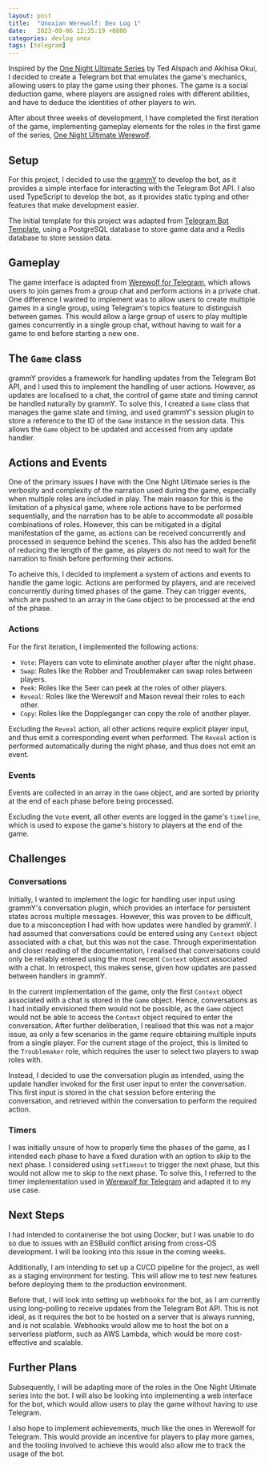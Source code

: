 ```yaml
---
layout: post
title:  "Unoxian Werewolf: Dev Log 1"
date:   2023-09-06 12:35:19 +0800
categories: devlog unox
tags: [telegram]
---
```

Inspired by the [One Night Ultimate Series](https://beziergames.com/collections/one-night-ultimate-werewolf) by Ted Alspach and Akihisa Okui, I decided to create a Telegram bot that emulates the game's mechanics, allowing users to play the game using their phones. The game is a social deduction game, where players are assigned roles with different abilities, and have to deduce the identities of other players to win. 

After about three weeks of development, I have completed the first iteration of the game, implementing gameplay elements for the roles in the first game of the series, [One Night Ultimate Werewolf](https://beziergames.com/products/one-night-ultimate-werewolf).


## Setup
For this project, I decided to use the [grammY](https://grammy.dev/) to develop the bot, as it provides a simple interface for interacting with the Telegram Bot API. I also used TypeScript to develop the bot, as it provides static typing and other features that make development easier.

The initial template for this project was adapted from [Telegram Bot Template](https://github.com/bot-base/telegram-bot-template), using a PostgreSQL database to store game data and a Redis database to store session data.

## Gameplay
The game interface is adapted from [Werewolf for Telegram](https://github.com/GreyWolfDev/Werewolf), which allows users to join games from a group chat and perform actions in a private chat. One difference I wanted to implement was to allow users to create multiple games in a single group, using Telegram's topics feature to distinguish between games. This would allow a large group of users to play multiple games concurrently in a single group chat, without having to wait for a game to end before starting a new one.

## The `Game` class
grammY provides a framework for handling updates from the Telegram Bot API, and I used this to implement the handling of user actions. However, as updates are localised to a chat, the control of game state and timing cannot be handled naturally by grammY. To solve this, I created a `Game` class that manages the game state and timing, and used grammY's session plugin to store a reference to the ID of the `Game` instance in the session data. This allows the `Game` object to be updated and accessed from any update handler.

## Actions and Events
One of the primary issues I have with the One Night Ultimate series is the verbosity and complexity of the narration used during the game, especially when multiple roles are included in play. The main reason for this is the limitation of a physical game, where role actions have to be performed sequentially, and the narration has to be able to accommodate all possible combinations of roles. However, this can be mitigated in a digital manifestation of the game, as actions can be received concurrently and processed in sequence behind the scenes. This also has the added benefit of reducing the length of the game, as players do not need to wait for the narration to finish before performing their actions.

To acheive this, I decided to implement a system of actions and events to handle the game logic. Actions are performed by players, and are received concurrently during timed phases of the game.
They can trigger events, which are pushed to an array in the `Game` object to be processed at the end of the phase.

### Actions
For the first iteration, I implemented the following actions:
- `Vote`: Players can vote to eliminate another player after the night phase.
- `Swap`: Roles like the Robber and Troublemaker can swap roles between players.
- `Peek`: Roles like the Seer can peek at the roles of other players.
- `Reveal`: Roles like the Werewolf and Mason reveal their roles to each other.
- `Copy`: Roles like the Doppleganger can copy the role of another player.

Excluding the `Reveal` action, all other actions require explicit player input, and thus emit a corresponding event when performed. The `Reveal` action is performed automatically during the night phase, and thus does not emit an event.

### Events
Events are collected in an array in the `Game` object, and are sorted by priority at the end of each phase before being processed.

Excluding the `Vote` event, all other events are logged in the game's `timeline`, which is used to expose the game's history to players at the end of the game.

## Challenges
### Conversations
Initially, I wanted to implement the logic for handling user input using grammY's conversation plugin, which provides an interface for persistent states across multiple messages. However, this was proven to be difficult, due to a misconception I had with how updates were handled by grammY. I had assumed that conversations could be entered using any `Context` object associated with a chat, but this was not the case. Through experimentation and closer reading of the documentation, I realised that conversations could only be reliably entered using the most recent `Context` object associated with a chat. In retrospect, this makes sense, given how updates are passed between handlers in grammY.

In the current implementation of the game, only the first `Context` object associated with a chat is stored in the `Game` object. Hence, conversations as I had initially envisioned them would not be possible, as the `Game` object would not be able to access the `Context` object required to enter the conversation. After further deliberation, I realised that this was not a major issue, as only a few scenarios in the game require obtaining multiple inputs from a single player. For the current stage of the project, this is limited to the `Troublemaker` role, which requires the user to select two players to swap roles with. 

Instead, I decided to use the conversation plugin as intended, using the update handler invoked for the first user input to enter the conversation. This first input is stored in the chat session before entering the conversation, and retrieved within the conversation to perform the required action.

### Timers
I was initially unsure of how to properly time the phases of the game, as I intended each phase to have a fixed duration with an option to skip to the next phase. I considered using `setTimeout` to trigger the next phase, but this would not allow me to skip to the next phase. To solve this, I referred to the timer implementation used in [Werewolf for Telegram](https://github.com/GreyWolfDev/Werewolf) and adapted it to my use case.


## Next Steps
I had intended to containerise the bot using Docker, but I was unable to do so due to issues with an ESBuild conflict arising from cross-OS development. I will be looking into this issue in the coming weeks.

Additionally, I am intending to set up a CI/CD pipeline for the project, as well as a staging environment for testing. This will allow me to test new features before deploying them to the production environment.

Before that, I will look into setting up webhooks for the bot, as I am currently using long-polling to receive updates from the Telegram Bot API. This is not ideal, as it requires the bot to be hosted on a server that is always running, and is not scalable. Webhooks would allow me to host the bot on a serverless platform, such as AWS Lambda, which would be more cost-effective and scalable.

## Further Plans
Subsequently, I will be adapting more of the roles in the One Night Ultimate series into the bot. I will also be looking into implementing a web interface for the bot, which would allow users to play the game without having to use Telegram. 

I also hope to implement achievements, much like the ones in Werewolf for Telegram. This would provide an incentive for players to play more games, and the tooling involved to achieve this would also allow me to track the usage of the bot.
